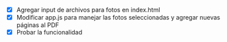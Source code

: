 - [x] Agregar input de archivos para fotos en index.html
- [x] Modificar app.js para manejar las fotos seleccionadas y agregar nuevas páginas al PDF
- [x] Probar la funcionalidad
